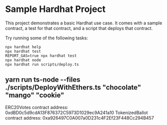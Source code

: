 # Sample Hardhat Project

This project demonstrates a basic Hardhat use case. It comes with a sample contract, a test for that contract, and a script that deploys that contract.

Try running some of the following tasks:

```shell
npx hardhat help
npx hardhat test
REPORT_GAS=true npx hardhat test
npx hardhat node
npx hardhat run scripts/deploy.ts
```

yarn run ts-node --files ./scripts/DeployWithEthers.ts "chocolate" "mango" "cookie"
-----------------------------------------------------------------------

ERC20Votes contract address: 0xdBD0c5d9cdA13F876372C5973D1029ec9A241a10
TokenizedBallot contract address: 0xa926497C0A007a0D231c4F2Ef23F448Cc294B457
